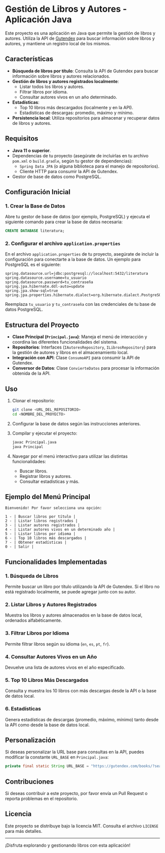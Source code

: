 
# Gestión de Libros y Autores - Aplicación Java

Este proyecto es una aplicación en Java que permite la gestión de libros y autores. Utiliza la API de [Gutendex](https://gutendex.com) para buscar información sobre libros y autores, y mantiene un registro local de los mismos.

## Características

- **Búsqueda de libros por título**: Consulta la API de Gutendex para buscar información sobre libros y autores relacionados.
- **Gestión de libros y autores registrados localmente**:
  - Listar todos los libros y autores.
  - Filtrar libros por idioma.
  - Consultar autores vivos en un año determinado.
- **Estadísticas**:
  - Top 10 libros más descargados (localmente y en la API).
  - Estadísticas de descargas: promedio, máximo y mínimo.
- **Persistencia local**: Utiliza repositorios para almacenar y recuperar datos de libros y autores.

## Requisitos

- **Java 11 o superior**.
- Dependencias de tu proyecto (asegúrate de incluirlas en tu archivo `pom.xml` o `build.gradle`, según tu gestor de dependencias):
  - `Spring Data JPA` (o alguna biblioteca para el manejo de repositorios).
  - Cliente HTTP para consumir la API de Gutendex.
- Gestor de base de datos como PostgreSQL.

## Configuración Inicial

### 1. Crear la Base de Datos

Abre tu gestor de base de datos (por ejemplo, PostgreSQL) y ejecuta el siguiente comando para crear la base de datos necesaria:

```sql
CREATE DATABASE literatura;
```

### 2. Configurar el archivo `application.properties`

En el archivo `application.properties` de tu proyecto, asegúrate de incluir la configuración para conectarte a la base de datos. Un ejemplo para PostgreSQL es el siguiente:

```properties
spring.datasource.url=jdbc:postgresql://localhost:5432/literatura
spring.datasource.username=tu_usuario
spring.datasource.password=tu_contraseña
spring.jpa.hibernate.ddl-auto=update
spring.jpa.show-sql=true
spring.jpa.properties.hibernate.dialect=org.hibernate.dialect.PostgreSQLDialect
```

Reemplaza `tu_usuario` y `tu_contraseña` con las credenciales de tu base de datos PostgreSQL.

## Estructura del Proyecto

- **Clase Principal (`Principal.java`)**: Maneja el menú de interacción y coordina las diferentes funcionalidades del sistema.
- **Repositorios**: Interfaces (`IAutoresRepository`, `ILibrosRepository`) para la gestión de autores y libros en el almacenamiento local.
- **Integración con API**: Clase `ConsumoAPI` para consumir la API de Gutendex.
- **Conversor de Datos**: Clase `ConvierteDatos` para procesar la información obtenida de la API.

## Uso

1. Clonar el repositorio:

   ```bash
   git clone <URL_DEL_REPOSITORIO>
   cd <NOMBRE_DEL_PROYECTO>
   ```

2. Configurar la base de datos según las instrucciones anteriores.

3. Compilar y ejecutar el proyecto:

   ```bash
   javac Principal.java
   java Principal
   ```

4. Navegar por el menú interactivo para utilizar las distintas funcionalidades:
   - Buscar libros.
   - Registrar libros y autores.
   - Consultar estadísticas y más.

## Ejemplo del Menú Principal

```plaintext
Bienvenido! Por favor selecciona una opción:

1 - | Buscar libros por título |
2 - | Listar libros registrados |
3 - | Listar autores registrados |
4 - | Listar autores vivos en un determinado año |
5 - | Listar libros por idioma |
6 - | Top 10 libros más descargados |
7 - | Obtener estadísticas |
0 - | Salir |
```

## Funcionalidades Implementadas

### 1. Búsqueda de Libros
Permite buscar un libro por título utilizando la API de Gutendex. Si el libro no está registrado localmente, se puede agregar junto con su autor.

### 2. Listar Libros y Autores Registrados
Muestra los libros y autores almacenados en la base de datos local, ordenados alfabéticamente.

### 3. Filtrar Libros por Idioma
Permite filtrar libros según su idioma (`en`, `es`, `pt`, `fr`).

### 4. Consultar Autores Vivos en un Año
Devuelve una lista de autores vivos en el año especificado.

### 5. Top 10 Libros Más Descargados
Consulta y muestra los 10 libros con más descargas desde la API o la base de datos local.

### 6. Estadísticas
Genera estadísticas de descargas (promedio, máximo, mínimo) tanto desde la API como desde la base de datos local.

## Personalización

Si deseas personalizar la URL base para consultas en la API, puedes modificar la constante `URL_BASE` en `Principal.java`:

```java
private final static String URL_BASE = "https://gutendex.com/books/?search=";
```

## Contribuciones

Si deseas contribuir a este proyecto, por favor envía un Pull Request o reporta problemas en el repositorio.

## Licencia

Este proyecto se distribuye bajo la licencia MIT. Consulta el archivo `LICENSE` para más detalles.

---

¡Disfruta explorando y gestionando libros con esta aplicación!
